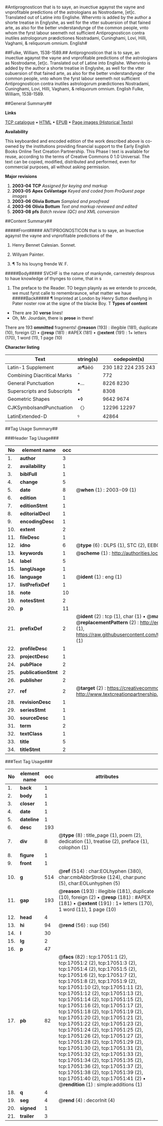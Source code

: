 #Antiprognosticon that is to saye, an inuectiue agaynst the vayne and vnprofitable predictions of the astrologians as Nostrodame, [et]c. Translated out of Latine into Englishe. Whervnto is added by the author a shorte treatise in Englyshe, as well for the vtter subuersion of that fained arte, as also for the better vnderstandynge of the common people, vnto whom the fyrst labour seemeth not sufficient Antiprognosticon contra inutiles astrologorum prædictiones Nostradami, Cuninghami, Lovi, Hilli, Vaghami, & reliquorum omnium. English#

##Fulke, William, 1538-1589.##
Antiprognosticon that is to saye, an inuectiue agaynst the vayne and vnprofitable predictions of the astrologians as Nostrodame, [et]c. Translated out of Latine into Englishe. Whervnto is added by the author a shorte treatise in Englyshe, as well for the vtter subuersion of that fained arte, as also for the better vnderstandynge of the common people, vnto whom the fyrst labour seemeth not sufficient
Antiprognosticon contra inutiles astrologorum prædictiones Nostradami, Cuninghami, Lovi, Hilli, Vaghami, & reliquorum omnium. English
Fulke, William, 1538-1589.

##General Summary##

**Links**

[TCP catalogue](http://www.ota.ox.ac.uk/tcp/)  • 
[HTML](http://tei.it.ox.ac.uk/tcp/Texts-HTML/free/A01/A01297.html)  • 
[EPUB](http://tei.it.ox.ac.uk/tcp/Texts-EPUB/free/A01/A01297.epub) • 
[Page images (Historical Texts)](https://data.historicaltexts.jisc.ac.uk/view?pubId=eebo-99851760e&pageId=eebo-99851760e-17051-1)

**Availability**

This keyboarded and encoded edition of the
	       work described above is co-owned by the institutions
	       providing financial support to the Early English Books
	       Online Text Creation Partnership. This Phase I text is
	       available for reuse, according to the terms of Creative
	       Commons 0 1.0 Universal. The text can be copied,
	       modified, distributed and performed, even for
	       commercial purposes, all without asking permission.

**Major revisions**

1. __2003-04__ __TCP__ *Assigned for keying and markup*
1. __2003-05__ __Apex CoVantage__ *Keyed and coded from ProQuest page images*
1. __2003-06__ __Olivia Bottum__ *Sampled and proofread*
1. __2003-06__ __Olivia Bottum__ *Text and markup reviewed and edited*
1. __2003-08__ __pfs__ *Batch review (QC) and XML conversion*

##Content Summary##

#####Front#####
ANTIPROGNOSTICON that is to saye, an Inuectiue agaynst the vayne and vnprofitable predictions of the
1. Henry Bennet Calesian. Sonnet.

1. Willyam Painter.

1. ¶ To his louyng frende W. F.

#####Body#####
SVCHF is the nature of mankynde, carnestely desprous to haue knowledge of thynges to come, that in s
1. The preface to the Reader.
TO begyn playnly as we entende to procede, we must fyrst calle to remembraunce, what matter we haue 
#####Back#####
¶ Imprinted at London by Henry Sutton dwellyng in Pater noster row at the signe of the blacke Boy. T
**Types of content**

  * There are 30 **verse** lines!
  * Oh, Mr. Jourdain, there is **prose** in there!

There are 193 **ommitted** fragments! 
 @__reason__ (193) : illegible (181), duplicate (10), foreign (2)  •  @__resp__ (181) : #APEX (181)  •  @__extent__ (191) : 1+ letters (170), 1 word (11), 1 page (10)

**Character listing**


|Text|string(s)|codepoint(s)|
|---|---|---|
|Latin-1 Supplement|æ¶àëó|230 182 224 235 243|
|Combining             Diacritical Marks|̄|772|
|General Punctuation|•…|8226 8230|
|Superscripts             and Subscripts|⁴|8308|
|Geometric Shapes|▪◊|9642 9674|
|CJKSymbolsandPunctuation|〈〉|12296 12297|
|LatinExtended-D|ꝰ|42864|

##Tag Usage Summary##

###Header Tag Usage###

|No|element name|occ|attributes|
|---|---|---|---|
|1.|__author__|3||
|2.|__availability__|1||
|3.|__biblFull__|1||
|4.|__change__|5||
|5.|__date__|8| @__when__ (1) : 2003-09 (1)|
|6.|__edition__|1||
|7.|__editionStmt__|1||
|8.|__editorialDecl__|1||
|9.|__encodingDesc__|1||
|10.|__extent__|2||
|11.|__fileDesc__|1||
|12.|__idno__|6| @__type__ (6) : DLPS (1), STC (2), EEBO-CITATION (1), PROQUEST (1), VID (1)|
|13.|__keywords__|1| @__scheme__ (1) : http://authorities.loc.gov/ (1)|
|14.|__label__|5||
|15.|__langUsage__|1||
|16.|__language__|1| @__ident__ (1) : eng (1)|
|17.|__listPrefixDef__|1||
|18.|__note__|10||
|19.|__notesStmt__|2||
|20.|__p__|11||
|21.|__prefixDef__|2| @__ident__ (2) : tcp (1), char (1)  •  @__matchPattern__ (2) : ([0-9\-]+):([0-9IVX]+) (1), (.+) (1)  •  @__replacementPattern__ (2) : http://eebo.chadwyck.com/downloadtiff?vid=$1&page=$2 (1), https://raw.githubusercontent.com/textcreationpartnership/Texts/master/tcpchars.xml#$1 (1)|
|22.|__profileDesc__|1||
|23.|__projectDesc__|1||
|24.|__pubPlace__|2||
|25.|__publicationStmt__|2||
|26.|__publisher__|2||
|27.|__ref__|2| @__target__ (2) : https://creativecommons.org/publicdomain/zero/1.0/ (1), http://www.textcreationpartnership.org/docs/. (1)|
|28.|__revisionDesc__|1||
|29.|__seriesStmt__|1||
|30.|__sourceDesc__|1||
|31.|__term__|2||
|32.|__textClass__|1||
|33.|__title__|5||
|34.|__titleStmt__|2||


###Text Tag Usage###

|No|element name|occ|attributes|
|---|---|---|---|
|1.|__back__|1||
|2.|__body__|1||
|3.|__closer__|1||
|4.|__date__|1||
|5.|__dateline__|1||
|6.|__desc__|193||
|7.|__div__|8| @__type__ (8) : title_page (1), poem (2), dedication (1), treatise (2), preface (1), colophon (1)|
|8.|__figure__|1||
|9.|__front__|1||
|10.|__g__|514| @__ref__ (514) : char:EOLhyphen (380), char:cmbAbbrStroke (124), char:punc (5), char:EOLunhyphen (5)|
|11.|__gap__|193| @__reason__ (193) : illegible (181), duplicate (10), foreign (2)  •  @__resp__ (181) : #APEX (181)  •  @__extent__ (191) : 1+ letters (170), 1 word (11), 1 page (10)|
|12.|__head__|4||
|13.|__hi__|94| @__rend__ (56) : sup (56)|
|14.|__l__|30||
|15.|__lg__|2||
|16.|__p__|47||
|17.|__pb__|82| @__facs__ (82) : tcp:17051:1 (2), tcp:17051:2 (2), tcp:17051:3 (2), tcp:17051:4 (2), tcp:17051:5 (2), tcp:17051:6 (2), tcp:17051:7 (2), tcp:17051:8 (2), tcp:17051:9 (2), tcp:17051:10 (2), tcp:17051:11 (2), tcp:17051:12 (2), tcp:17051:13 (2), tcp:17051:14 (2), tcp:17051:15 (2), tcp:17051:16 (2), tcp:17051:17 (2), tcp:17051:18 (2), tcp:17051:19 (2), tcp:17051:20 (2), tcp:17051:21 (2), tcp:17051:22 (2), tcp:17051:23 (2), tcp:17051:24 (2), tcp:17051:25 (2), tcp:17051:26 (2), tcp:17051:27 (2), tcp:17051:28 (2), tcp:17051:29 (2), tcp:17051:30 (2), tcp:17051:31 (2), tcp:17051:32 (2), tcp:17051:33 (2), tcp:17051:34 (2), tcp:17051:35 (2), tcp:17051:36 (2), tcp:17051:37 (2), tcp:17051:38 (2), tcp:17051:39 (2), tcp:17051:40 (2), tcp:17051:41 (2)  •  @__rendition__ (1) : simple:additions (1)|
|18.|__q__|4||
|19.|__seg__|4| @__rend__ (4) : decorInit (4)|
|20.|__signed__|1||
|21.|__trailer__|3||
